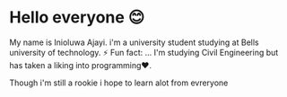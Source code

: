 
<h1>Hello everyone 😊</h1>
My name is Inioluwa Ajayi. i'm a university student studying at Bells university of technology. ⚡ Fun fact: ... I'm studying Civil Engineering but has taken a liking into programming❤️.
<p>Though i'm still a rookie i hope to learn alot from evreryone</p> 
